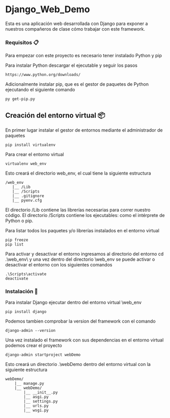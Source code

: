 # Django_Web_Demo

Esta es una aplicación web desarrollada con Django para exponer a nuestros compañeros de clase cómo trabajar con este framework.

### Requisitos 📋

Para empezar con este proyecto es necesario tener instalado Python y pip


Para instalar Python descargar el ejecutable y seguir los pasos
```
https://www.python.org/downloads/
```

Adicionalmente instalar pip, que es el gestor de paquetes de Python ejecutando el siguiente comando
```
py get-pip.py
```
## Creación del entorno virtual 📦

En primer lugar instalar el gestor de entornos mediante el administrador de paquetes
```
pip install virtualenv
```
Para crear el entorno virtual
```
virtualenv web_env
```
Esto creará el directorio web_env, el cual tiene la siguiente estructura
```
/web_env
   |__ /Lib
   |__ /Scripts
   |__ .gitignore
   |__ pyenv.cfg
```
El directorio /Lib contiene las librerías necesarias para correr nuestro código.
El directorio /Scripts contiene los ejecutables: como el intérprete de Python o pip.

Para listar todos los paquetes y/o librerías instalados en el entorno virtual 
```
pip freeze
pip list
```
Para activar y desactivar el entorno ingresamos al directorio del entorno cd .\web_env\ y una vez dentro del directorio \web_env se puede activar o desactivar el entorno con los siguientes comandos
```
.\Scripts\activate
deactivate
```

### Instalación 🔧

Para instalar Django ejecutar dentro del entorno virtual \web_env
```
pip install django
```
Podemos tambien comprobar la version del framework con el comando
```
django-admin --version
```
Una vez instalado el framework con sus dependencias en el entorno virtual podemos crear el proyecto
```
django-admin startproject webDemo
```
Esto creará un directorio .\webDemo dentro del entorno virtual con la siguiente estructura
```
webDemo/
    |__ manage.py
    |__ webDemo/
        |__ __init__.py
        |__ asgi.py
        |__ settings.py
        |__ urls.py
        |__ wsgi.py
```

